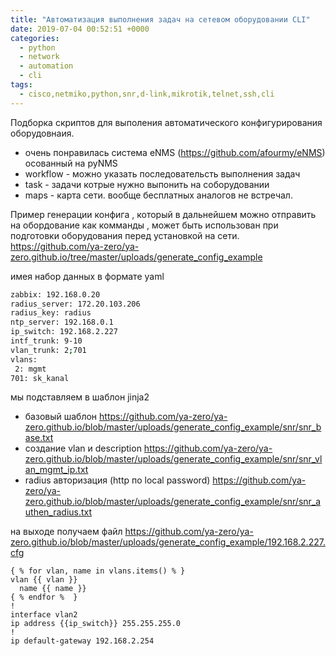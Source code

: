 ```yaml
---
title: "Автоматизация выполнения задач на сетевом оборудовании CLI"
date: 2019-07-04 00:52:51 +0000
categories:
  - python
  - network
  - automation
  - cli
tags:
  - cisco,netmiko,python,snr,d-link,mikrotik,telnet,ssh,cli
---
```



Подборка скриптов для выполения автоматического конфигурирования оборудовнаия.

- очень понравилась система eNMS (https://github.com/afourmy/eNMS) осованный на pyNMS 
 - workflow - можно указать последовательсть выполнения задач
 - task - задачи котрые нужно выпонить на соборудовании
 - maps - карта сети. вообще бесплатных аналогов не встречал. 


Пример   генерации  конфига , который в дальнейшем можно отправить на обордование как комманды , 
может быть использован при подготовки оборудования перед установкой на сети.
https://github.com/ya-zero/ya-zero.github.io/tree/master/uploads/generate_config_example

имея набор данных в формате yaml
```sh
zabbix: 192.168.0.20
radius_server: 172.20.103.206
radius_key: radius
ntp_server: 192.168.0.1
ip_switch: 192.168.2.227
intf_trunk: 9-10
vlan_trunk: 2;701
vlans:
 2: mgmt
701: sk_kanal
```
мы подставляем в шаблон jinja2
 - базовый шаблон 
https://github.com/ya-zero/ya-zero.github.io/blob/master/uploads/generate_config_example/snr/snr_base.txt
 - создание vlan и description
 https://github.com/ya-zero/ya-zero.github.io/blob/master/uploads/generate_config_example/snr/snr_vlan_mgmt_ip.txt
 - radius авторизация (http по local password)
https://github.com/ya-zero/ya-zero.github.io/blob/master/uploads/generate_config_example/snr/snr_authen_radius.txt

на выходе получаем файл https://github.com/ya-zero/ya-zero.github.io/blob/master/uploads/generate_config_example/192.168.2.227.cfg
 
 
 ```
 { % for vlan, name in vlans.items() % }
vlan {{ vlan }}
   name {{ name }}
{ % endfor %  }
!
interface vlan2
 ip address {{ip_switch}} 255.255.255.0
!
ip default-gateway 192.168.2.254
```
